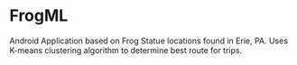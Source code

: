 # FrogML
Android Application based on Frog Statue locations found in Erie, PA.  Uses K-means clustering algorithm to determine best route for trips.
